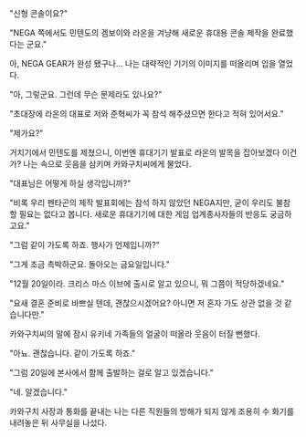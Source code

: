 "신형 콘솔이요?" 

"NEGA 쪽에서도 민텐도의 겜보이와 라온을 겨냥해 새로운 휴대용 콘솔 제작을 완료했다는 군요." 

아, NEGA GEAR가 완성 됐구나...
나는 대략적인 기기의 이미지를 떠올리며 입을 열었다.

"아, 그렇군요. 그런데 무슨 문제라도 있나요?" 

"초대장에 라온의 대표로 저와 준혁씨가 꼭 참석 해주셨으면 한다고 적혀 있어서요." 

"제가요?" 

거치기에서 민텐도를 제쳤으니, 이번엔 휴대기기 발표로 라온의 발목을 잡아보겠다 이건가?
나는 속으로 웃음을 삼키며 카와구치씨에게 물었다.

"대표님은 어떻게 하실 생각입니까?" 

"비록 우리 펜타곤의 제작 발표회에는 참석 하지 않았던 NEGA지만, 굳이 우리도 불참할 필요는 없다고 봅니다. 새로운 휴대기기에 대한 게임 업계종사자들의 반응도 궁금하고요." 

"그럼 같이 가도록 하죠. 행사가 언제입니까?" 

"그게 조금 촉박하군요. 돌아오는 금요일입니다." 

"12월 20일이라. 크리스 마스 이브에 출시로 알고 있으니, 뭐 그쯤이 적당하겠네요." 

"요새 결혼 준비로 바쁘실 텐데, 괜찮으시겠어요? 아니면 저 혼자 가도 상관 없을 것 같습니다만." 

카와구치씨의 말에 잠시 유키네 가족들의 얼굴이 떠올라 웃음이 터질 뻔했다.

"아뇨. 괜찮습니다. 같이 가도록 하죠." 

"그럼 20일에 본사에서 함께 출발하는 걸로 알고 있겠습니다." 

"네. 알겠습니다." 

카와구치 사장과 통화를 끝내는 나는 다른 직원들의 방해가 되지 않게 조용히 수 화기를 내려놓은 뒤 사무실을 나섰다.